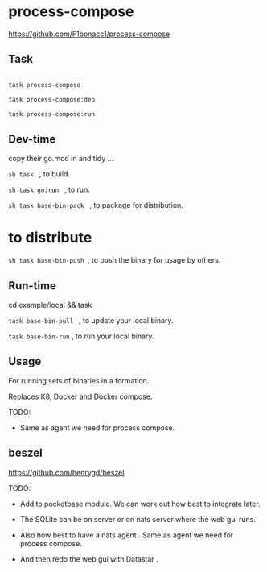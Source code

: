 # process-compose

https://github.com/F1bonacc1/process-compose

## Task

```sh

task process-compose

task process-compose:dep

task process-compose:run

```

## Dev-time

copy their go.mod in and tidy ...

```sh task ``` , to build.

```sh task go:run ``` , to run.


```sh task base-bin-pack ``` , to package for distribution.

# to distribute

```sh task base-bin-push ```, to push the binary for usage by others.


## Run-time


cd example/local && task 

``` task base-bin-pull  ``` , to update your local binary.

``` task base-bin-run ``` , to run your local binary.


## Usage

For running sets of binaries in a formation.

Replaces K8, Docker and Docker compose.

TODO:

- Same as agent we need for process compose.

## beszel

https://github.com/henrygd/beszel

TODO:

- Add to pocketbase module. We can work out how best to integrate later. 

- The SQLite can be on server or on nats server where the web gui runs.

- Also how best to have a nats agent . Same as agent we need for process compose.

- And then redo the web gui with Datastar . 






